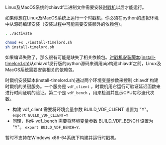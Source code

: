 Linux及MacOS系统的chiavdf二进制文件需要安装[时戳机](Timelords)以后才能运行。

如果你想在Linux及MacOS系统上运行一个时戳机，你必须在python的虚拟环境中从源码编译安装（安装过程中可能需要安装额外的依赖包）。
```bash
. ./activate

chmod +x ./install-timelord.sh
sh install-timelord.sh
```
如果编译失败了，那么很有可能是缺失了相关依赖包。[时戳机安装脚本(install-timelord.sh)](https://github.com/Chia-Network/chia-blockchain/blob/main/install-timelord.sh)从chiavdf发行版的python源码来调用pip构建chiavdf之前，Linux及MacOS系统需要安装相关的依赖包。

时戳机安装脚本(install-timelord.sh)通过两个环境变量参数来控制 chiavdf 构建时戳机的关键服务。一个服务是 `vdf_client` ，时戳机用它运行可验证延迟函数来进行时间证明的验证。第二个是 `vdf_bench` ，用来检测并显示CPU每秒迭代次数。

- 构建 vdf_client 需要将环境变量参数 BUILD_VDF_CLIENT 设置为 "Y"。
`export BUILD_VDF_CLIENT=Y`
- 同理，构件 vdf_bench 需要将环境变量参数 BUILD_VDF_BENCH 设置为 "Y"。 
`export BUILD_VDF_BENCH=Y`.

暂时不支持在Windows x86-64系统下构建并运行时戳机。
